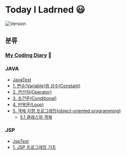 # Today I Ladrned :smiley:
![Version](https://img.shields.io/badge/version-2021.01.13-blue.svg)
## 분류
### [My Coding Diary](https://github.com/wnsgudchl0302/TIL) :date:
### JAVA
* [JavaTest](https://github.com/wnsgudchl0302/TIL/blob/master/Java/JavaTest.md)
* [1. 변수(Variable)와 상수(Constant)](https://github.com/wnsgudchl0302/TIL/blob/master/Java/Variable_and_Constant.md)
* [2. 연산자(Operator)](https://github.com/wnsgudchl0302/TIL/blob/master/Java/Operator.md)
* [3. 조건문(Conditional)](https://github.com/wnsgudchl0302/TIL/blob/master/Java/Conditional.md)
* [4. 반복문(Loop)](https://github.com/wnsgudchl0302/TIL/blob/master/Java/Loop.md)
* [5. 객체 지향 프로그래밍(object-oriented programming)](https://github.com/wnsgudchl0302/TIL)
    * [5.1 클래스와 객체](https://github.com/wnsgudchl0302/TIL/blob/master/Java/Class_and_Object.md)
    <!--* [5.2 배열](https://github.com/wnsgudchl0302/TIL/blob/master/Java/Array.md)
    * [5.3 상속](https://github.com/wnsgudchl0302/TIL/blob/master/Java/Inheritance.md)-->
### JSP

* [JspTest](https://github.com/wnsgudchl0302/TIL/blob/master/Jsp/JspTest.md)
* [1. JSP 프로그래밍 기초](https://github.com/wnsgudchl0302/TIL/blob/master/Jsp/Basics_Jsp_Programming.md)
<!--* [2. 폼 태그](https://github.com/wnsgudchl0302/TIL/blob/master/Java/Form.md)-->
 